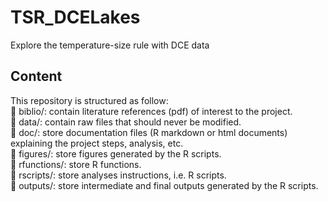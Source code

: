 # TSR_DCELakes
Explore the temperature-size rule with DCE data

## Content
This repository is structured as follow:  
📁 biblio/: contain literature references (pdf) of interest to the project.  
📁 data/: contain raw files that should never be modified.   
📁 doc/: store documentation files (R markdown or html documents) explaining the project steps, analysis, etc.    
📁 figures/: store figures generated by the R scripts.  
📁 rfunctions/: store R functions.  
📁 rscripts/: store analyses instructions, i.e. R scripts.  
📁 outputs/: store intermediate and final outputs generated by the R scripts.  
